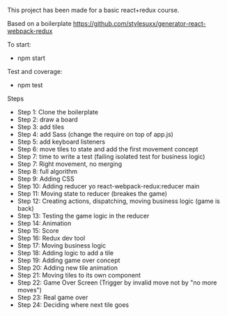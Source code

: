 This project has been made for a basic react+redux course.

Based on a boilerplate https://github.com/stylesuxx/generator-react-webpack-redux

To start:
- npm start

Test and coverage:
- npm test

Steps
- Step 1: Clone the boilerplate
- Step 2: draw a board
- Step 3: add tiles
- Step 4: add Sass (change the require on top of app.js)
- Step 5: add keyboard listeners
- Step 6: move tiles to state and add the first movement concept
- Step 7: time to write a test (failing isolated test for business logic)
- Step 7: Right movement, no merging
- Step 8: full algorithm
- Step 9: Adding CSS
- Step 10: Adding reducer yo react-webpack-redux:reducer main
- Step 11: Moving state to reducer (breakes the game)
- Step 12: Creating actions, dispatching, moving business logic (game is back)
- Step 13: Testing the game logic in the reducer
- Step 14: Animation
- Step 15: Score
- Step 16: Redux dev tool
- Step 17: Moving business logic
- Step 18: Adding logic to add a tile
- Step 19: Adding game over concept
- Step 20: Adding new tile animation
- Step 21: Moving tiles to its own component
- Step 22: Game Over Screen (Trigger by invalid move not by "no more moves")
- Step 23: Real game over
- Step 24: Deciding where next tile goes